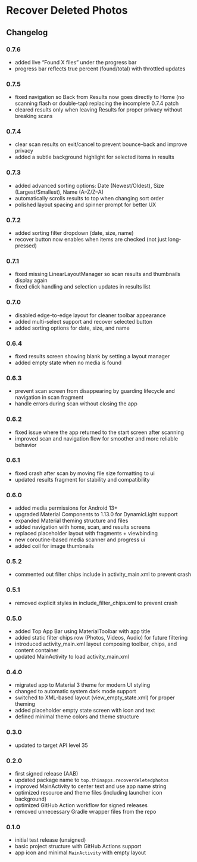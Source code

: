 # Recover Deleted Photos

## Changelog

### 0.7.6
- added live “Found X files” under the progress bar
- progress bar reflects true percent (found/total) with throttled updates

### 0.7.5
- fixed navigation so Back from Results now goes directly to Home (no scanning flash or double-tap) replacing the incomplete 0.7.4 patch
- cleared results only when leaving Results for proper privacy without breaking scans

### 0.7.4
- clear scan results on exit/cancel to prevent bounce-back and improve privacy
- added a subtle background highlight for selected items in results

### 0.7.3
- added advanced sorting options: Date (Newest/Oldest), Size (Largest/Smallest), Name (A–Z/Z–A)
- automatically scrolls results to top when changing sort order
- polished layout spacing and spinner prompt for better UX

### 0.7.2
- added sorting filter dropdown (date, size, name)
- recover button now enables when items are checked (not just long-pressed)

### 0.7.1
- fixed missing LinearLayoutManager so scan results and thumbnails display again
- fixed click handling and selection updates in results list

### 0.7.0
- disabled edge-to-edge layout for cleaner toolbar appearance  
- added multi-select support and recover selected button  
- added sorting options for date, size, and name  

### 0.6.4
- fixed results screen showing blank by setting a layout manager
- added empty state when no media is found

### 0.6.3
- prevent scan screen from disappearing by guarding lifecycle and navigation in scan fragment
- handle errors during scan without closing the app

### 0.6.2
- fixed issue where the app returned to the start screen after scanning
- improved scan and navigation flow for smoother and more reliable behavior

### 0.6.1
- fixed crash after scan by moving file size formatting to ui
- updated results fragment for stability and compatibility

### 0.6.0
- added media permissions for Android 13+
- upgraded Material Components to 1.13.0 for DynamicLight support
- expanded Material theming structure and files
- added navigation with home, scan, and results screens
- replaced placeholder layout with fragments + viewbinding
- new coroutine-based media scanner and progress ui
- added coil for image thumbnails

### 0.5.2
- commented out filter chips include in activity_main.xml to prevent crash

### 0.5.1
- removed explicit styles in include_filter_chips.xml to prevent crash

### 0.5.0
- added Top App Bar using MaterialToolbar with app title
- added static filter chips row (Photos, Videos, Audio) for future filtering
- introduced activity_main.xml layout composing toolbar, chips, and content container
- updated MainActivity to load activity_main.xml

### 0.4.0
- migrated app to Material 3 theme for modern UI styling
- changed to automatic system dark mode support
- switched to XML-based layout (view_empty_state.xml) for proper theming
- added placeholder empty state screen with icon and text
- defined minimal theme colors and theme structure

### 0.3.0
- updated to target API level 35

### 0.2.0
- first signed release (AAB)
- updated package name to `top.thinapps.recoverdeletedphotos`
- improved MainActivity to center text and use app name string
- optimized resource and theme files (including launcher icon background)
- optimized GitHub Action workflow for signed releases
- removed unnecessary Gradle wrapper files from the repo

### 0.1.0
- initial test release (unsigned)
- basic project structure with GitHub Actions support
- app icon and minimal `MainActivity` with empty layout
  
